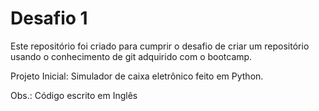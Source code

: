 # Desafio 1

Este repositório foi criado para cumprir o desafio de criar um repositório usando o conhecimento de git adquirido com o bootcamp.



Projeto Inicial: Simulador de caixa eletrônico feito em Python.

Obs.: Código escrito em Inglês